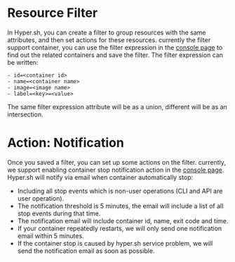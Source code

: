 # Resource Filter

In Hyper.sh, you can create a filter to group resources with the same attributes, and then set actions for these resources. currently the filter support container, you can use the filter expression in the [console page](https://console.hyper.sh/containers) to find out the related containers and save the filter. The filter expression can be written:

```
- id=<container id>
- name=<container name>
- image=<image name>
- label=<key>=<value>
```

The same filter expression attribute will be as a union, different will be as an intersection.

# Action: Notification

Once you saved a filter, you can set up some actions on the filter. currently, we support enabling container stop notification action in the [console page](https://console.hyper.sh/filters). Hyper.sh will notify via email when container automatically stop:

- Including all stop events which is non-user operations (CLI and API are user operation).
- The notification threshold is 5 minutes, the email will include a list of all stop events during that time.
- The notification email will include container id, name, exit code and time.
- If your container repeatedly restarts, we will only send one notification email within 5 minutes.
- If the container stop is caused by hyper.sh service problem, we will send the notification email as soon as possible.
